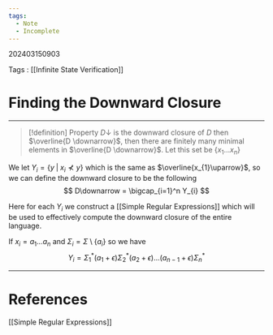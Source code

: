 ```yaml
---
tags:
  - Note
  - Incomplete
---
```

202403150903

Tags : [[Infinite State Verification]]
# Finding the Downward Closure
---
>[!definition] Property
>$D \downarrow$ is the downward closure of $D$ then $\overline{D \downarrow}$, then there are finitely many minimal elements in $\overline{D \downarrow}$. Let this set be $\{ x_{1}\dots x_{n} \}$
>

We let $Y_i = \{ y\; |\; x_{i} \not\prec y \}$ which is the same as $\overline{x_{1}\uparrow}$, so we can define the downward closure to be the following
$$
D\downarrow = \bigcap_{i=1}^n Y_{i}
$$

Here for each $Y_i$ we construct a [[Simple Regular Expressions]] which will be used to effectively compute the downward closure of the entire language.

If $x_{i} = a_{1}\dots a_{n}$ and $\Sigma_i = \Sigma \setminus \{ a_i \}$ so we have 
$$
Y_{i} = \Sigma_{1}^*(a_{1}+\epsilon)\Sigma_{2}^*(a_{2}+\epsilon)\dots(a_{n-1}+\epsilon)\Sigma_{n}^*
$$


---
# References
[[Simple Regular Expressions]]